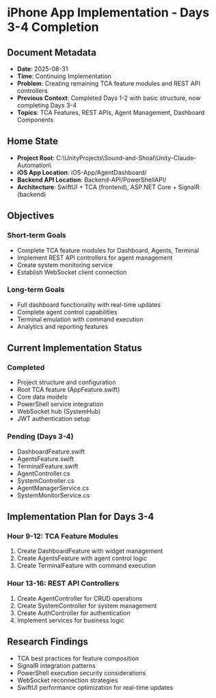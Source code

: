 # iPhone App Implementation - Days 3-4 Completion

## Document Metadata
- **Date**: 2025-08-31
- **Time**: Continuing Implementation
- **Problem**: Creating remaining TCA feature modules and REST API controllers
- **Previous Context**: Completed Days 1-2 with basic structure, now completing Days 3-4
- **Topics**: TCA Features, REST APIs, Agent Management, Dashboard Components

## Home State
- **Project Root**: C:\UnityProjects\Sound-and-Shoal\Unity-Claude-Automation\
- **iOS App Location**: iOS-App/AgentDashboard/
- **Backend API Location**: Backend-API/PowerShellAPI/
- **Architecture**: SwiftUI + TCA (frontend), ASP.NET Core + SignalR (backend)

## Objectives
### Short-term Goals
- Complete TCA feature modules for Dashboard, Agents, Terminal
- Implement REST API controllers for agent management
- Create system monitoring service
- Establish WebSocket client connection

### Long-term Goals
- Full dashboard functionality with real-time updates
- Complete agent control capabilities
- Terminal emulation with command execution
- Analytics and reporting features

## Current Implementation Status
### Completed
- Project structure and configuration
- Root TCA feature (AppFeature.swift)
- Core data models
- PowerShell service integration
- WebSocket hub (SystemHub)
- JWT authentication setup

### Pending (Days 3-4)
- DashboardFeature.swift
- AgentsFeature.swift
- TerminalFeature.swift
- AgentController.cs
- SystemController.cs
- AgentManagerService.cs
- SystemMonitorService.cs

## Implementation Plan for Days 3-4

### Hour 9-12: TCA Feature Modules
1. Create DashboardFeature with widget management
2. Create AgentsFeature with agent control logic
3. Create TerminalFeature with command execution

### Hour 13-16: REST API Controllers
1. Create AgentController for CRUD operations
2. Create SystemController for system management
3. Create AuthController for authentication
4. Implement services for business logic

## Research Findings
- TCA best practices for feature composition
- SignalR integration patterns
- PowerShell execution security considerations
- WebSocket reconnection strategies
- SwiftUI performance optimization for real-time updates